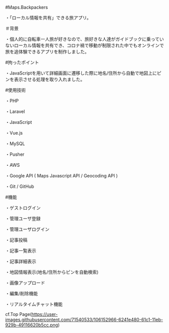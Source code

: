 #Maps.Backpackers

・「ローカル情報を共有」できる旅アプリ。

＃背景

・個人的に自転車一人旅が好きなので、旅好きな人達がガイドブックに乗っていないローカル情報を共有でき、コロナ禍で移動が制限された中でもオンラインで旅を追体験できるアプリを制作しました。

#拘ったポイント

・JavaScriptを用いて詳細画面に遷移した際に地名/住所から自動で地図上にピンを表示させる処理を取り入れました。

#使用技術

・PHP 

・Laravel

・JavaScript

・Vue.js

・MySQL

・Pusher

・AWS

・Google API ( Maps Javascript API / Geocoding API )

・Git / GitHub

#機能

・ゲストログイン

・管理ユーザ登録

・管理ユーザログイン

・記事投稿

・記事一覧表示

・記事詳細表示

・地図情報表示(地名/住所からピンを自動検索)

・画像アップロード

・編集/削除機能

・リアルタイムチャット機能

cf.Top Page(https://user-images.githubusercontent.com/71540533/106152966-6241e480-61c1-11eb-929b-49116620b5cc.png)
